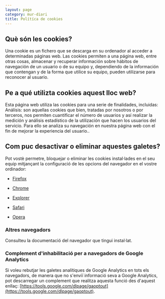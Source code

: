 ```yaml
---
layout: page
category: mur-diari
title: Polítíca de cookies
---
```


## Què són les cookies?

Una cookie es un fichero que se descarga en su ordenador al acceder a determinadas páginas web. Las cookies permiten a una página web, entre otras cosas, almacenar y recuperar información sobre hábitos de navegación de un usuario o de su equipo y, dependiendo de la información que contengan y de la forma que utilice su equipo, pueden utilizarse para reconocer al usuario.

## Pe a qué utilizta cookies aquest lloc web?

Esta página web utiliza las cookies para una serie de finalidades, incluidas:
Análisis: son aquellas cookies que bien, tratadas por nosotros o por terceros, nos permiten cuantificar el número de usuarios y así realizar la medición y análisis estadístico de la utilización que hacen los usuarios del servicio. Para ello se analiza su navegación en nuestra página web con el fin de mejorar la experiencia del usuario..

## Com puc desactivar o eliminar aquestes galetes?

Pot vostè permetre, bloquejar o eliminar les cookies instal·lades en el seu equip mitjançant la configuració de les opcions del navegador en el vostre ordinador:

- [Firefox](http://support.mozilla.org/es/kb/habilitar-y-deshabilitar-cookies-que-los-sitios-we)

- [Chrome](http://support.google.com/chrome/bin/answer.py?hl=es&answer=95647)

- [Explorer](http://windows.microsoft.com/es-es/windows7/how-to-manage-cookies-in-internet-explorer-9)

- [Safari](http://support.apple.com/kb/ph5042)

- [Opera](http://help.opera.com/Windows/11.50/es-ES/cookies.html)

### Altres navegadors

Consulteu la documentació del navegador que tingui instal·lat.

### Complement d'inhabilitació per a navegadors de Google Analytics

Si voleu rebutjar les galetes analítiques de Google Analytics en tots els navegadors, de manera que no s'enviï informació seva a Google Analytics, pot descarregar un complement que realitza aquesta funció des d'aquest enllaç: [https://tools.google.com/dlpage/gaoptout](https://tools.google.com/dlpage/gaoptout).